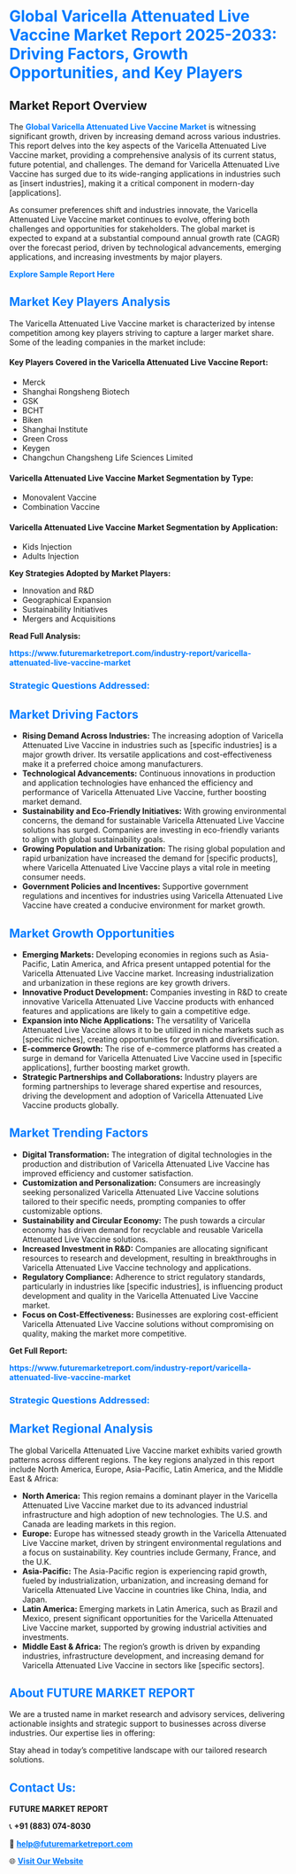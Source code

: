 <h1 style="color: #007BFF;">Global Varicella Attenuated Live Vaccine Market Report 2025-2033: Driving Factors, Growth Opportunities, and Key Players</h1>

<section id="overview">
<h2>Market Report Overview</h2>
<p>The <a href="https://www.futuremarketreport.com/industry-report/varicella-attenuated-live-vaccine-market" style="color: #007BFF; text-decoration: none;"><strong>Global Varicella Attenuated Live Vaccine Market</strong></a> is witnessing significant growth, driven by increasing demand across various industries. This report delves into the key aspects of the Varicella Attenuated Live Vaccine market, providing a comprehensive analysis of its current status, future potential, and challenges. The demand for Varicella Attenuated Live Vaccine has surged due to its wide-ranging applications in industries such as [insert industries], making it a critical component in modern-day [applications].</p>
<p>As consumer preferences shift and industries innovate, the Varicella Attenuated Live Vaccine market continues to evolve, offering both challenges and opportunities for stakeholders. The global market is expected to expand at a substantial compound annual growth rate (CAGR) over the forecast period, driven by technological advancements, emerging applications, and increasing investments by major players.</p>
</section>

<section id="overview">
<p><a href="https://www.futuremarketreport.com/request-sample/reportId=80015" style="color: #007BFF; text-decoration: none;"><strong>Explore Sample Report Here</strong></a></p>
</section>

<section id="key-players">
<h2 style="color: #007BFF;">Market Key Players Analysis</h2>
<p>The Varicella Attenuated Live Vaccine market is characterized by intense competition among key players striving to capture a larger market share. Some of the leading companies in the market include:</p>
<h4>Key Players Covered in the Varicella Attenuated Live Vaccine Report:</h4>
<ul><li>Merck</li><li>Shanghai Rongsheng Biotech</li><li>GSK</li><li>BCHT</li><li>Biken</li><li>Shanghai Institute</li><li>Green Cross</li><li>Keygen</li><li>Changchun Changsheng Life Sciences Limited</li></ul>
<h4>Varicella Attenuated Live Vaccine Market Segmentation by Type:</h4>
<ul><li>Monovalent Vaccine</li><li>Combination Vaccine</li></ul>

<h4>Varicella Attenuated Live Vaccine Market Segmentation by Application:</h4>
<ul><li>Kids Injection</li><li>Adults Injection</li></ul>
<p><strong>Key Strategies Adopted by Market Players:</strong></p>
<ul>
<li>Innovation and R&D</li>
<li>Geographical Expansion</li>
<li>Sustainability Initiatives</li>
<li>Mergers and Acquisitions</li>
</ul>
</section>

<section>
<p><strong>Read Full Analysis: </strong></p><a href="https://www.futuremarketreport.com/industry-report/varicella-attenuated-live-vaccine-market" style="color: #007BFF; text-decoration: none;"><strong>https://www.futuremarketreport.com/industry-report/varicella-attenuated-live-vaccine-market</strong></a>
<h3 style="color: #007BFF;">Strategic Questions Addressed:</h3>
</section>

<section id="driving-factors">
<h2 style="color: #007BFF;">Market Driving Factors</h2>
<ul>
<li><strong>Rising Demand Across Industries:</strong> The increasing adoption of Varicella Attenuated Live Vaccine in industries such as [specific industries] is a major growth driver. Its versatile applications and cost-effectiveness make it a preferred choice among manufacturers.</li>
<li><strong>Technological Advancements:</strong> Continuous innovations in production and application technologies have enhanced the efficiency and performance of Varicella Attenuated Live Vaccine, further boosting market demand.</li>
<li><strong>Sustainability and Eco-Friendly Initiatives:</strong> With growing environmental concerns, the demand for sustainable Varicella Attenuated Live Vaccine solutions has surged. Companies are investing in eco-friendly variants to align with global sustainability goals.</li>
<li><strong>Growing Population and Urbanization:</strong> The rising global population and rapid urbanization have increased the demand for [specific products], where Varicella Attenuated Live Vaccine plays a vital role in meeting consumer needs.</li>
<li><strong>Government Policies and Incentives:</strong> Supportive government regulations and incentives for industries using Varicella Attenuated Live Vaccine have created a conducive environment for market growth.</li>
</ul>
</section>

<section id="growth-opportunities">
<h2 style="color: #007BFF;">Market Growth Opportunities</h2>
<ul>
<li><strong>Emerging Markets:</strong> Developing economies in regions such as Asia-Pacific, Latin America, and Africa present untapped potential for the Varicella Attenuated Live Vaccine market. Increasing industrialization and urbanization in these regions are key growth drivers.</li>
<li><strong>Innovative Product Development:</strong> Companies investing in R&D to create innovative Varicella Attenuated Live Vaccine products with enhanced features and applications are likely to gain a competitive edge.</li>
<li><strong>Expansion into Niche Applications:</strong> The versatility of Varicella Attenuated Live Vaccine allows it to be utilized in niche markets such as [specific niches], creating opportunities for growth and diversification.</li>
<li><strong>E-commerce Growth:</strong> The rise of e-commerce platforms has created a surge in demand for Varicella Attenuated Live Vaccine used in [specific applications], further boosting market growth.</li>
<li><strong>Strategic Partnerships and Collaborations:</strong> Industry players are forming partnerships to leverage shared expertise and resources, driving the development and adoption of Varicella Attenuated Live Vaccine products globally.</li>
</ul>
</section>

<section id="trending-factors">
<h2 style="color: #007BFF;">Market Trending Factors</h2>
<ul>
<li><strong>Digital Transformation:</strong> The integration of digital technologies in the production and distribution of Varicella Attenuated Live Vaccine has improved efficiency and customer satisfaction.</li>
<li><strong>Customization and Personalization:</strong> Consumers are increasingly seeking personalized Varicella Attenuated Live Vaccine solutions tailored to their specific needs, prompting companies to offer customizable options.</li>
<li><strong>Sustainability and Circular Economy:</strong> The push towards a circular economy has driven demand for recyclable and reusable Varicella Attenuated Live Vaccine solutions.</li>
<li><strong>Increased Investment in R&D:</strong> Companies are allocating significant resources to research and development, resulting in breakthroughs in Varicella Attenuated Live Vaccine technology and applications.</li>
<li><strong>Regulatory Compliance:</strong> Adherence to strict regulatory standards, particularly in industries like [specific industries], is influencing product development and quality in the Varicella Attenuated Live Vaccine market.</li>
<li><strong>Focus on Cost-Effectiveness:</strong> Businesses are exploring cost-efficient Varicella Attenuated Live Vaccine solutions without compromising on quality, making the market more competitive.</li>
</ul>
</section>

<section>
<p><strong>Get Full Report: </strong></p><a href="https://www.futuremarketreport.com/industry-report/varicella-attenuated-live-vaccine-market" style="color: #007BFF; text-decoration: none;"><strong>https://www.futuremarketreport.com/industry-report/varicella-attenuated-live-vaccine-market</strong></a>
<h3 style="color: #007BFF;">Strategic Questions Addressed:</h3>
</section>


<section id="regional-analysis">
<h2 style="color: #007BFF;">Market Regional Analysis</h2>
<p>The global Varicella Attenuated Live Vaccine market exhibits varied growth patterns across different regions. The key regions analyzed in this report include North America, Europe, Asia-Pacific, Latin America, and the Middle East & Africa:</p>
<ul>
<li><strong>North America:</strong> This region remains a dominant player in the Varicella Attenuated Live Vaccine market due to its advanced industrial infrastructure and high adoption of new technologies. The U.S. and Canada are leading markets in this region.</li>
<li><strong>Europe:</strong> Europe has witnessed steady growth in the Varicella Attenuated Live Vaccine market, driven by stringent environmental regulations and a focus on sustainability. Key countries include Germany, France, and the U.K.</li>
<li><strong>Asia-Pacific:</strong> The Asia-Pacific region is experiencing rapid growth, fueled by industrialization, urbanization, and increasing demand for Varicella Attenuated Live Vaccine in countries like China, India, and Japan.</li>
<li><strong>Latin America:</strong> Emerging markets in Latin America, such as Brazil and Mexico, present significant opportunities for the Varicella Attenuated Live Vaccine market, supported by growing industrial activities and investments.</li>
<li><strong>Middle East & Africa:</strong> The region’s growth is driven by expanding industries, infrastructure development, and increasing demand for Varicella Attenuated Live Vaccine in sectors like [specific sectors].</li>
</ul>
</section>

<footer>
<h2 style="color: #007BFF;">About FUTURE MARKET REPORT</h2>
<p>We are a trusted name in market research and advisory services, delivering actionable insights and strategic support to businesses across diverse industries. Our expertise lies in offering:</p>

<p>Stay ahead in today’s competitive landscape with our tailored research solutions.</p>

<h2 style="color: #007BFF;">Contact Us:</h2>
<p><strong>FUTURE MARKET REPORT</strong></p>
<p>📞 <strong>+91 (883) 074-8030</strong></p>
<p>📧 <strong><a href="mailto:help@futuremarketreport.com" style="color: #007BFF;">help@futuremarketreport.com</a></strong></p>
<p>🌐 <strong><a href="https://www.futuremarketreport.com/" style="color: #007BFF;">Visit Our Website</a></strong></p>
</footer>